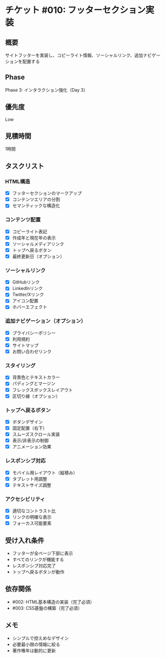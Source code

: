 # チケット #010: フッターセクション実装

## 概要
サイトフッターを実装し、コピーライト情報、ソーシャルリンク、追加ナビゲーションを配置する

## Phase
Phase 3: インタラクション強化（Day 3）

## 優先度
Low

## 見積時間
1時間

## タスクリスト

### HTML構造
- [x] フッターセクションのマークアップ
- [x] コンテンツエリアの分割
- [x] セマンティックな構造化

### コンテンツ配置
- [x] コピーライト表記
- [x] 作成年と現在年の表示
- [x] ソーシャルメディアリンク
- [x] トップへ戻るボタン
- [x] 最終更新日（オプション）

### ソーシャルリンク
- [x] GitHubリンク
- [x] LinkedInリンク
- [x] Twitter/Xリンク
- [x] アイコン配置
- [x] ホバーエフェクト

### 追加ナビゲーション（オプション）
- [x] プライバシーポリシー
- [x] 利用規約
- [x] サイトマップ
- [x] お問い合わせリンク

### スタイリング
- [x] 背景色とテキストカラー
- [x] パディングとマージン
- [x] フレックスボックスレイアウト
- [x] 区切り線（オプション）

### トップへ戻るボタン
- [x] ボタンデザイン
- [x] 固定配置（右下）
- [x] スムーズスクロール実装
- [x] 表示/非表示の制御
- [x] アニメーション効果

### レスポンシブ対応
- [x] モバイル用レイアウト（縦積み）
- [x] タブレット用調整
- [x] テキストサイズ調整

### アクセシビリティ
- [x] 適切なコントラスト比
- [x] リンクの明確な表示
- [x] フォーカス可能要素

## 受け入れ条件
- フッターが全ページ下部に表示
- すべてのリンクが機能する
- レスポンシブ対応完了
- トップへ戻るボタンが動作

## 依存関係
- #002: HTML基本構造の実装（完了必須）
- #003: CSS基盤の構築（完了必須）

## メモ
- シンプルで控えめなデザイン
- 必要最小限の情報に絞る
- 著作権年は動的に更新